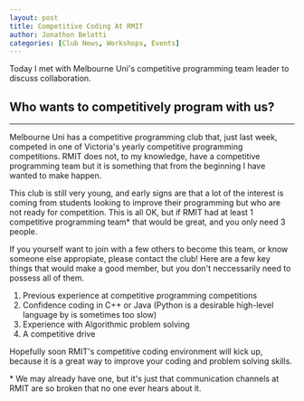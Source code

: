 ```yaml
---
layout: post
title: Competitive Coding At RMIT
author: Jonathon Belotti
categories: [Club News, Workshops, Events]
---
```


Today I met with Melbourne Uni's competitive programming team leader to discuss collaboration.

<!-- more -->

## Who wants to competitively program with us?
-----

Melbourne Uni has a competitive programming club that, just last week, competed in one of Victoria's yearly competitive programming competitions. 
RMIT does not, to my knowledge, have a competitive programming team but it is something that from the beginning I have wanted to make happen. 

This club is still very young, and early signs are that a lot of the interest is coming from students looking to improve their programming but who are
not ready for competition. This is all OK, but if RMIT had at least 1 competitive programming team* that would be great, and you only need 3 people. 

If you yourself want to join with a few others to become this team, or know someone else appropiate, please contact the club! Here are a few key things that would make a good member, but you don't neccessarily need to possess all of them.

1. Previous experience at competitive programming competitions
2. Confidence coding in C++ or Java (Python is a desirable high-level language by is sometimes too slow)
3. Experience with Algorithmic problem solving
4. A competitive drive 

Hopefully soon RMIT's competitive coding environment will kick up, because it is a great way to improve your coding and problem solving skills.


\* We may already have one, but it's just that communication channels at RMIT are so broken that no one ever hears about it.
